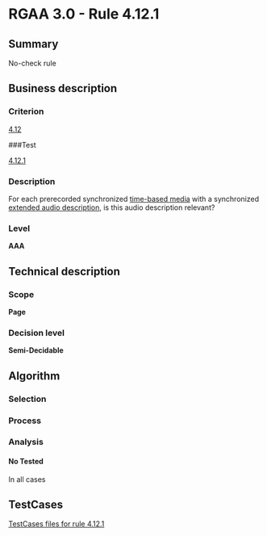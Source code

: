 # RGAA 3.0 -  Rule 4.12.1

## Summary

No-check rule

## Business description

### Criterion

[4.12](http://disic.github.io/rgaa_referentiel_en/RGAA3.0_Criteria_English_version_v1.html#crit-4-12)

###Test

[4.12.1](http://disic.github.io/rgaa_referentiel_en/RGAA3.0_Criteria_English_version_v1.html#test-4-12-1)

### Description
For each prerecorded
    synchronized <a href="http://disic.github.io/rgaa_referentiel_en/RGAA3.0_Glossary_English_version_v1.html#mMediaTemp">time-based
  media</a> with a synchronized <a href="http://disic.github.io/rgaa_referentiel_en/RGAA3.0_Glossary_English_version_v1.html#mAudioDescE">extended
  audio description</a>, is this audio description
    relevant? 


### Level

**AAA**

## Technical description

### Scope

**Page**

### Decision level

**Semi-Decidable**

## Algorithm

### Selection

### Process

### Analysis

#### No Tested 

In all cases



##  TestCases 

[TestCases files for rule 4.12.1](https://github.com/Asqatasun/Asqatasun/tree/master/rules/rules-rgaa3.0/src/test/resources/testcases/rgaa30/Rgaa30Rule041201/) 


